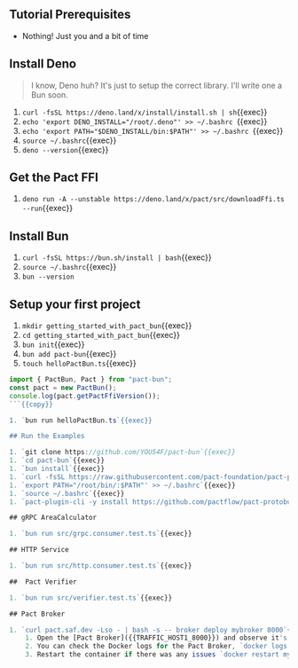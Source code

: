## Tutorial Prerequisites

- Nothing! Just you and a bit of time

## Install Deno

> I know, Deno huh? It's just to setup the correct library. I'll write one a Bun soon.

1. `curl -fsSL https://deno.land/x/install/install.sh | sh`{{exec}}
1. `echo 'export DENO_INSTALL="/root/.deno"' >> ~/.bashrc `{{exec}}
1. `echo 'export PATH="$DENO_INSTALL/bin:$PATH"' >> ~/.bashrc `{{exec}}
1. `source ~/.bashrc`{{exec}}
1. `deno --version`{{exec}}

## Get the Pact FFI

1. `deno run -A --unstable https://deno.land/x/pact/src/downloadFfi.ts --run`{{exec}}

## Install Bun


1. `curl -fsSL https://bun.sh/install | bash`{{exec}}
2. `source ~/.bashrc`{{exec}}
3. `bun --version`


## Setup your first project

1. `mkdir getting_started_with_pact_bun`{{exec}}
1. `cd getting_started_with_pact_bun`{{exec}}
1. `bun init`{{exec}}
1. `bun add pact-bun`{{exec}}
1. `touch helloPactBun.ts`{{exec}}

```ts
import { PactBun, Pact } from "pact-bun";
const pact = new PactBun();
console.log(pact.getPactFfiVersion());
```{{copy}}

1. `bun run helloPactBun.ts`{{exec}}

## Run the Examples

1. `git clone https://github.com/YOU54F/pact-bun`{{exec}}
1. `cd pact-bun`{{exec}}
1. `bun install`{{exec}}
1. `curl -fsSL https://raw.githubusercontent.com/pact-foundation/pact-plugins/main/scripts/install-plugin-cli.sh | bash`{{exec}}
1. `export PATH="/root/bin/:$PATH"' >> ~/.bashrc`{{exec}}
1. `source ~/.bashrc`{{exec}}
1. `pact-plugin-cli -y install https://github.com/pactflow/pact-protobuf-plugin/releases/latest`{{exec}}

## gRPC AreaCalculator

1. `bun run src/grpc.consumer.test.ts`{{exec}}

## HTTP Service

1. `bun run src/http.consumer.test.ts`{{exec}}

##  Pact Verifier

1. `bun run src/verifier.test.ts`{{exec}}

## Pact Broker

1. `curl pact.saf.dev -Lso - | bash -s -- broker deploy mybroker 8000`{{exec}}
    1. Open the [Pact Broker]({{TRAFFIC_HOST1_8000}}) and observe it's contents.
    2. You can check the Docker logs for the Pact Broker, `docker logs mybroker_pact_broker_1`{{exec}}
    3. Restart the container if there was any issues `docker restart mybroker_pact_broker_1`{{exec}}

